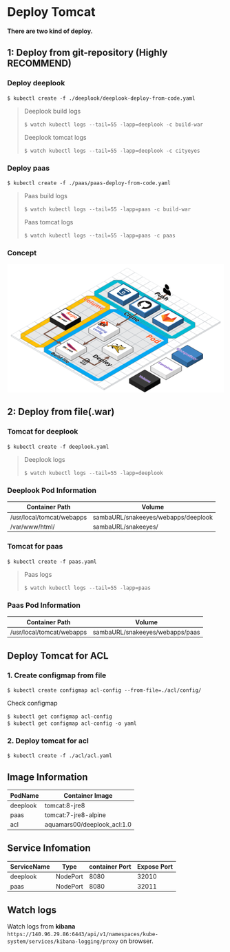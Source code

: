 # Deploy Tomcat

**There are two kind of deploy.**

## 1: Deploy from git-repository (Highly RECOMMEND)

### Deploy deeplook
```shell
$ kubectl create -f ./deeplook/deeplook-deploy-from-code.yaml
```

> Deeplook build logs
>```shell
>$ watch kubectl logs --tail=55 -lapp=deeplook -c build-war
>```
> Deeplook tomcat logs
>```shell
>$ watch kubectl logs --tail=55 -lapp=deeplook -c cityeyes
>```

### Deploy paas
```shell
$ kubectl create -f ./paas/paas-deploy-from-code.yaml
```

> Paas build logs
>```shell
>$ watch kubectl logs --tail=55 -lapp=paas -c build-war
>```
> Paas tomcat logs
>```shell
>$ watch kubectl logs --tail=55 -lapp=paas -c paas
>```

### Concept

![alt text](/Images/Deploy_from_code.png "Deploy From Code")

## 2: Deploy from file(.war)

### Tomcat for deeplook
```shell
$ kubectl create -f deeplook.yaml
```

>Deeplook logs
>```shell
>$ watch kubectl logs --tail=55 -lapp=deeplook 
>```

### Deeplook Pod Information

|Container Path|Volume|
|-|-|
|/usr/local/tomcat/webapps|sambaURL/snakeeyes/webapps/deeplook|
|/var/www/html/|sambaURL/snakeeyes/|

### Tomcat for paas
```shell
$ kubectl create -f paas.yaml
```

>Paas logs
>```shell
>$ watch kubectl logs --tail=55 -lapp=paas 
>```

### Paas Pod Information
|Container Path|Volume|
|-|-|
|/usr/local/tomcat/webapps|sambaURL/snakeeyes/webapps/paas|

## Deploy Tomcat for ACL

### 1. Create configmap from file

```shell
$ kubectl create configmap acl-config --from-file=./acl/config/
```

Check configmap

```shell
$ kubectl get configmap acl-config
$ kubectl get configmap acl-config -o yaml
```
### 2. Deploy tomcat for acl

```shell
$ kubectl create -f ./acl/acl.yaml
```

## Image Information
|PodName|Container Image|
|-|-|
|deeplook|tomcat:8-jre8|
|paas|tomcat:7-jre8-alpine|
|acl|aquamars00/deeplook_acl:1.0|

## Service Infomation
|ServiceName|Type|container Port|Expose Port|
|-|-|-|-|
|deeplook|NodePort|8080|32010|
|paas|NodePort|8080|32011|

## Watch logs

Watch logs from **kibana**
`https://140.96.29.86:6443/api/v1/namespaces/kube-system/services/kibana-logging/proxy` on browser.